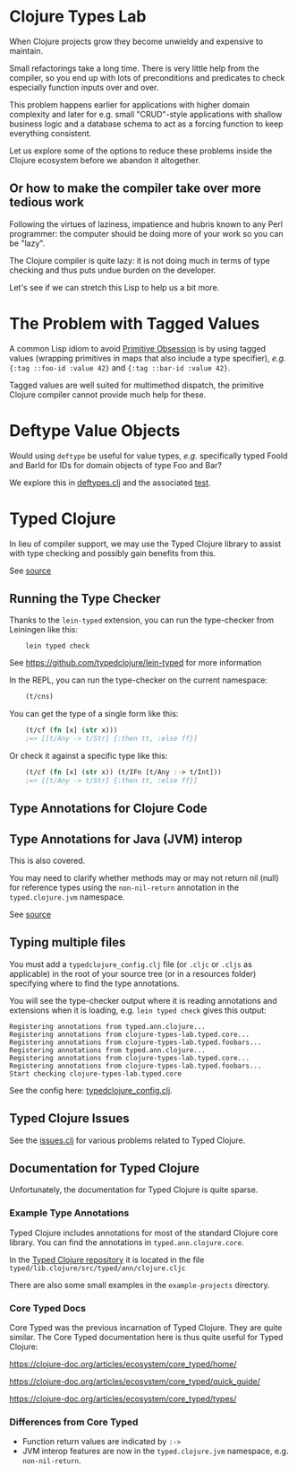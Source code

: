 # Clojure Types Lab 

When Clojure projects grow they become unwieldy and expensive to maintain. 

Small refactorings take a long time. There is very little help from the compiler, so you end up with lots of preconditions and predicates to check especially function inputs over and over. 

This problem happens earlier for applications with higher domain complexity and later for e.g. small "CRUD"-style 
applications with shallow business logic and a database schema to act as a forcing function to keep everything consistent.

Let us explore some of the options to reduce these problems inside the Clojure ecosystem
before we abandon it altogether.


## Or how to make the compiler take over more tedious work

Following the virtues of laziness, impatience and hubris known to any Perl programmer: 
the computer should be doing more of your work so you can be "lazy". 

The Clojure compiler is quite lazy: it is not doing much in terms of type checking and
thus puts undue burden on the developer. 

Let's see if we can stretch this Lisp to help us a bit more.

# The Problem with Tagged Values 
A common Lisp idiom to avoid [Primitive Obsession](https://wiki.c2.com/?PrimitiveObsession) is by
using tagged values (wrapping primitives in maps that also include a type specifier), *e.g.* `{:tag ::foo-id :value 42}` and `{:tag ::bar-id :value 42}`.

Tagged values are well suited for multimethod dispatch, the primitive Clojure compiler cannot provide much help for these.

# Deftype Value Objects
Would using `deftype` be useful for value types, *e.g.* specifically typed FooId and BarId for IDs for domain objects of type Foo and Bar?

We explore this in [deftypes.clj](src/clojure_types_lab/deftypes.clj) and the associated [test](test/clojure_types_lab/deftypes_test.clj).

# Typed Clojure
In lieu of compiler support, we may use the Typed Clojure library to assist with type checking 
and possibly gain benefits from this.

See [source](src/clojure_types_lab/typed/core.clj)


## Running the Type Checker
Thanks to the `lein-typed` extension, you can run the type-checker from Leiningen like this:

```
    lein typed check
```

See https://github.com/typedclojure/lein-typed for more information

In the REPL, you can run the type-checker on the current namespace:

```clojure
    (t/cns)
```

You can get the type of a single form like this:

```clojure
    (t/cf (fn [x] (str x)))
    ;=> [[t/Any -> t/Str] {:then tt, :else ff}]
```

Or check it against a specific type like this:

```clojure
    (t/cf (fn [x] (str x)) (t/IFn [t/Any :-> t/Int]))
    ;=> [[t/Any -> t/Str] {:then tt, :else ff}]
```

## Type Annotations for Clojure Code

## Type Annotations for Java (JVM) interop

This is also covered. 

You may need to clarify whether methods may or may not return nil (null) for reference types
using the `non-nil-return` annotation in the `typed.clojure.jvm` namespace.

See [source](src/clojure_types_lab/typed/core.clj)

## Typing multiple files

You must add a `typedclojure_config.clj` file (or `.cljc` or `.cljs` as applicable) in the root of
your source tree (or in a resources folder) specifying where to find the type annotations.

You will see the type-checker output where it is reading annotations and extensions when it is loading,
e.g. `lein typed check` gives this output:

```
Registering annotations from typed.ann.clojure...
Registering annotations from clojure-types-lab.typed.core...
Registering annotations from clojure-types-lab.typed.foobars...
Registering annotations from typed.ann.clojure...
Registering annotations from clojure-types-lab.typed.core...
Registering annotations from clojure-types-lab.typed.foobars...
Start checking clojure-types-lab.typed.core
```

See the config here: [typedclojure_config.clj](src/typedclojure_config.clj).


## Typed Clojure Issues

See the [issues.clj](src/clojure_types_lab/typed/issues.clj) for various 
problems related to Typed Clojure.

## Documentation for Typed Clojure

Unfortunately, the documentation for Typed Clojure is quite sparse.

### Example Type Annotations

Typed Clojure includes annotations for most of the standard Clojure core library.
You can find the annotations in `typed.ann.clojure.core`. 

In the [Typed Clojure repository](https://github.com/typedclojure/typedclojure)
it is located in the file `typed/lib.clojure/src/typed/ann/clojure.cljc`

There are also some small examples in the `example-projects` directory.


### Core Typed Docs
Core Typed was the previous incarnation of Typed Clojure. They are quite similar.
The Core Typed documentation here is thus quite useful for Typed Clojure:

https://clojure-doc.org/articles/ecosystem/core_typed/home/

https://clojure-doc.org/articles/ecosystem/core_typed/quick_guide/

https://clojure-doc.org/articles/ecosystem/core_typed/types/


### Differences from Core Typed

- Function return values are indicated by `:->`
- JVM interop features are now in the `typed.clojure.jvm` namespace, e.g. `non-nil-return`.
